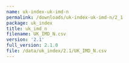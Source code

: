 ```yaml
---
name: uk-index-uk-imd-n
permalink: /downloads/uk-index-uk-imd-n/2_1
package: uk_index
title: uk_imd_n
filename: UK_IMD_N.csv
version: '2.1'
full_version: 2.1.0
file: /data/uk_index/2.1/UK_IMD_N.csv
---
```

